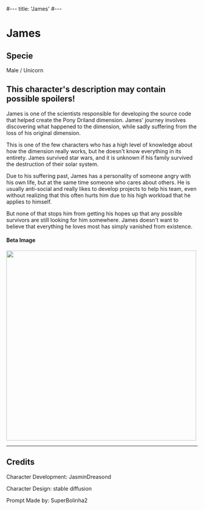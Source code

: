 #---
title: 'James'
#---

# James

## Specie

Male / Unicorn

## This character's description may contain possible spoilers!

James is one of the scientists responsible for developing the source code that helped create the Pony Driland dimension. James' journey involves discovering what happened to the dimension, while sadly suffering from the loss of his original dimension.

This is one of the few characters who has a high level of knowledge about how the dimension really works, but he doesn't know everything in its entirety. James survived star wars, and it is unknown if his family survived the destruction of their solar system.

Due to his suffering past, James has a personality of someone angry with his own life, but at the same time someone who cares about others. He is usually anti-social and really likes to develop projects to help his team, even without realizing that this often hurts him due to his high workload that he applies to himself.

But none of that stops him from getting his hopes up that any possible survivors are still looking for him somewhere. James doesn't want to believe that everything he loves most has simply vanished from existence.

#### Beta Image
<img src="/img/characters/beta/james/image.png" height="500">

<hr/>

## Credits

Character Development: JasminDreasond

Character Design: stable diffusion

Prompt Made by: SuperBolinha2